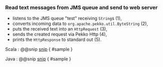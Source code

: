 ### Read text messages from JMS queue and send to web server

- listens to the JMS queue "test" receiving `String`s (1),
- converts incoming data to `org.apache.pekko.util.ByteString` (2),
- puts the received text into an `HttpRequest` (3),
- sends the created request via Pekko Http (4),
- prints the `HttpResponse` to standard out (5).

Scala
: @@snip [snip](/src/main/scala/samples/scaladsl/JmsToHttpGet.scala) { #sample }

Java
: @@snip [snip](/src/main/java/samples/javadsl/JmsToHttpGet.java) { #sample }
